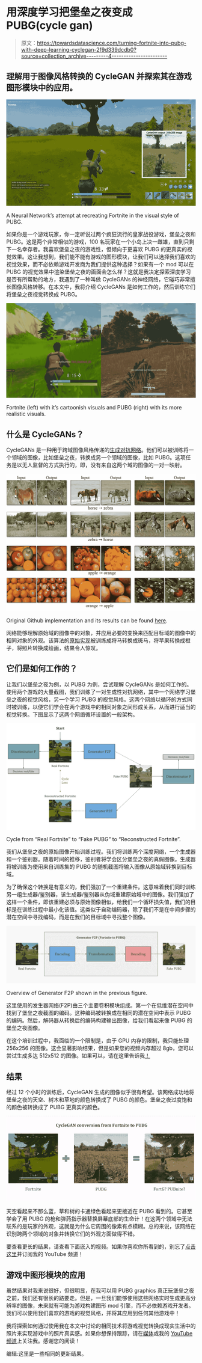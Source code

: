 # 用深度学习把堡垒之夜变成 PUBG(cycle gan)

> 原文：<https://towardsdatascience.com/turning-fortnite-into-pubg-with-deep-learning-cyclegan-2f9d339dcdb0?source=collection_archive---------4----------------------->

## 理解用于图像风格转换的 CycleGAN 并探索其在游戏图形模块中的应用。

![](img/0181a40efcb9d922ee9a41db79b74989.png)

A Neural Network’s attempt at recreating Fortnite in the visual style of PUBG.

如果你是一个游戏玩家，你一定听说过两个疯狂流行的皇家战役游戏，堡垒之夜和 PUBG。这是两个非常相似的游戏，100 名玩家在一个小岛上决一雌雄，直到只剩下一名幸存者。我喜欢堡垒之夜的游戏性，但倾向于更喜欢 PUBG 的更真实的视觉效果。这让我想到，我们能不能有游戏的图形模块，让我们可以选择我们喜欢的视觉效果，而不必依赖游戏开发商为我们提供这种选择？如果有一个 mod 可以在 PUBG 的视觉效果中渲染堡垒之夜的画面会怎么样？这就是我决定探索深度学习是否有所帮助的地方，我遇到了一种叫做 CycleGANs 的神经网络，它碰巧非常擅长图像风格转移。在本文中，我将介绍 CycleGANs 是如何工作的，然后训练它们将堡垒之夜视觉转换成 PUBG。

![](img/11cf68e04f5a8123a4a0836e61a50ea5.png)

Fortnite (left) with it’s cartoonish visuals and PUBG (right) with its more realistic visuals.

## 什么是 CycleGANs？

CycleGANs 是一种用于跨域图像风格传递的[生成对抗网络](https://deeplearning4j.org/generative-adversarial-network)。他们可以被训练将一个领域的图像，比如堡垒之夜，转换成另一个领域的图像，比如 PUBG。这项任务是以无人监督的方式执行的，即，没有来自这两个域的图像的一对一映射。

![](img/532af0a996005579722ed7d696ff80e9.png)

Original Github implementation and its results can be found [here](https://github.com/junyanz/pytorch-CycleGAN-and-pix2pix).

网络能够理解原始域的图像中的对象，并应用必要的变换来匹配目标域的图像中的相同对象的外观。该算法的[原始实现](https://junyanz.github.io/CycleGAN/)被训练成将马转换成斑马，将苹果转换成橙子，将照片转换成绘画，结果令人惊叹。

## 它们是如何工作的？

让我们以堡垒之夜为例，以 PUBG 为例，尝试理解 CycleGANs 是如何工作的。使用两个游戏的大量截图，我们训练了一对生成性对抗网络，其中一个网络学习堡垒之夜的视觉风格，另一个学习 PUBG 的视觉风格。这两个网络以循环的方式同时被训练，以便它们学会在两个游戏中的相同对象之间形成关系，从而进行适当的视觉转换。下图显示了这两个网络循环设置的一般架构。

![](img/cadd795ec19c47192fe16a38b03262eb.png)

Cycle from “Real Fortnite” to “Fake PUBG” to “Reconstructed Fortnite”.

我们从堡垒之夜的原始图像开始训练过程。我们将训练两个深度网络，一个生成器和一个鉴别器。随着时间的推移，鉴别者将学会区分堡垒之夜的真假图像。生成器将被训练为使用来自训练集的 PUBG 的随机截图将输入图像从原始域转换到目标域。

为了确保这个转换是有意义的，我们强加了一个重建条件。这意味着我们同时训练另一组生成器/鉴别器，该生成器/鉴别器从伪域重建原始域中的图像。我们强加了这样一个条件，即该重建必须与原始图像相似，给我们一个循环损失值，我们的目标是在训练过程中最小化该值。这类似于自动编码器，除了我们不是在中间步骤的潜在空间中寻找编码，而是在我们的目标域中寻找整个图像。

![](img/dffa165f16436ba1f0c62cf7c616a211.png)

Overview of Generator F2P shown in the previous figure.

这里使用的发生器网络(F2P)由三个主要卷积模块组成。第一个在低维潜在空间中找到了堡垒之夜截图的编码。这种编码被转换成在相同的潜在空间中表示 PUBG 的编码。然后，解码器从转换后的编码构建输出图像，给我们看起来像 PUBG 的堡垒之夜图像。

在这个培训过程中，我面临的一个限制是，由于 GPU 内存的限制，我只能处理 256x256 的图像。这会显著影响结果，但是如果您的视频内存超过 8gb，您可以尝试生成多达 512x512 的图像。如果可以，请在这里告诉我[！](https://twitter.com/deepgamingai)

## 结果

经过 12 个小时的训练后，CycleGAN 生成的图像似乎很有希望。该网络成功地将堡垒之夜的天空、树木和草地的颜色转换成了 PUBG 的颜色。堡垒之夜过度饱和的颜色被转换成了 PUBG 更真实的颜色。

![](img/8b893baeb5293c5a02402f22d192dd02.png)

天空看起来不那么蓝，草和树的卡通绿色看起来更接近在 PUBG 看到的。它甚至学会了用 PUBG 的枪和弹药指示器替换屏幕底部的生命计！在这两个领域中无法联系的是玩家的外观，这就是为什么它周围的像素有点模糊。总的来说，该网络在识别跨两个领域的对象并转换它们的外观方面做得不错。

要查看更长的结果，请查看下面嵌入的视频。如果你喜欢你所看到的，别忘了[点击这里](http://www.youtube.com/subscription_center?add_user=DeepGamingAI)并订阅我的 YouTube 频道！

## 游戏中图形模块的应用

虽然结果对我来说很好，但很明显，在我可以用 PUBG graphics 真正玩堡垒之夜之前，我们还有很长的路要走。但是，一旦我们能够使用这些网络实时生成更高分辨率的图像，未来就有可能为游戏构建图形 mod 引擎，而不必依赖游戏开发者。我们可以使用我们喜欢的游戏的视觉风格，并将其应用到任何其他游戏中！

我将探索如何通过使用我在本文中讨论的相同技术将游戏视觉转换成现实生活中的照片来实现游戏中的照片真实感。如果你想保持跟踪，请在[媒体](https://medium.com/@chintan.t93)或我的 [YouTube 频道](http://youtube.com/c/DeepGamingAI)上关注我。感谢您的阅读！

编辑:这里是一些相同的更新结果。